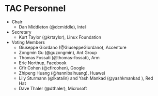 # TAC Personnel

* Chair
   * Dan Middleton (@dcmiddle), Intel
* Secretary
   * Kurt Taylor (@krtaylor), Linux Foundation
* Voting Members
   * Giuseppe Giordano (@GiuseppeGiordano), Accenture
   * Zongmin Gu (@guzongmin), Ant Group
   * Thomas Fossati (@thomas-fossati), Arm
   * Eric Northup, Facebook
   * Cfir Cohen (@cfircohen), Google
   * Zhipeng Huang (@hannibalhuang), Huawei
   * Lily Sturmann (@lkatalin) and Yash Mankad (@yashkmankad ), Red Hat
   * Dave Thaler (@dthaler), Microsoft
